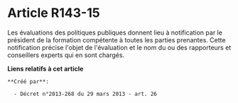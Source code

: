 # Article R143-15

Les évaluations des politiques publiques donnent lieu à notification par le président de la formation compétente à toutes les
parties prenantes. Cette notification précise l'objet de l'évaluation et le nom du ou des rapporteurs et conseillers experts
qui en sont chargés.

**Liens relatifs à cet article**

	**Créé par**:

	  - Décret n°2013-268 du 29 mars 2013 - art. 26
